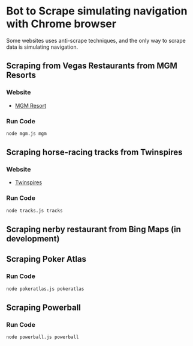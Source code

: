 # Bot to Scrape simulating navigation with Chrome browser

Some websites uses anti-scrape techniques, and the only way to scrape data is simulating navigation.

## Scraping from Vegas Restaurants from MGM Resorts

### Website
- [MGM Resort](https://www.mgmresorts.com/)

### Run Code
```bash
node mgm.js mgm
```

## Scraping horse-racing tracks from Twinspires

### Website
- [Twinspires](https://www.twinspires.com/edge/racing/tracks/belmont-park/)

### Run Code
```bash
node tracks.js tracks
```

## Scraping nerby restaurant from Bing Maps (in development)

## Scraping Poker Atlas

### Run Code
```bash
node pokeratlas.js pokeratlas
```

## Scraping Powerball

### Run Code
```bash
node powerball.js powerball
```